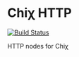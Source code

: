 Chiχ HTTP
=========

[![Build Status](https://travis-ci.org/nodule/http.png)](https://travis-ci.org/nodule/http)

HTTP nodes for Chiχ


